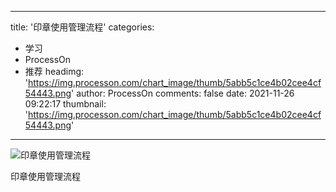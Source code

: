 
---
title: '印章使用管理流程'
categories: 
 - 学习
 - ProcessOn
 - 推荐
headimg: 'https://img.processon.com/chart_image/thumb/5abb5c1ce4b02cee4cf54443.png'
author: ProcessOn
comments: false
date: 2021-11-26 09:22:17
thumbnail: 'https://img.processon.com/chart_image/thumb/5abb5c1ce4b02cee4cf54443.png'
---

<div>   
<img class="thumb" alt="印章使用管理流程" src="https://img.processon.com/chart_image/thumb/5abb5c1ce4b02cee4cf54443.png" referrerpolicy="no-referrer">
<p>印章使用管理流程</p>  
</div>
            